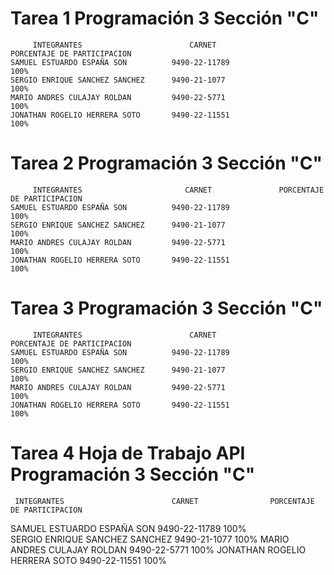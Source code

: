 # Tarea 1   Programación 3    Sección "C"
         INTEGRANTES                        CARNET                PORCENTAJE DE PARTICIPACION
    SAMUEL ESTUARDO ESPAÑA SON          9490-22-11789                      100%      
    SERGIO ENRIQUE SANCHEZ SANCHEZ      9490-21-1077                       100%
    MARIO ANDRES CULAJAY ROLDAN         9490-22-5771                       100%
    JONATHAN ROGELIO HERRERA SOTO       9490-22-11551                      100%
# Tarea 2   Programación 3    Sección "C"
         INTEGRANTES                       CARNET               PORCENTAJE DE PARTICIPACION
    SAMUEL ESTUARDO ESPAÑA SON          9490-22-11789                      100%      
    SERGIO ENRIQUE SANCHEZ SANCHEZ      9490-21-1077                       100%
    MARIO ANDRES CULAJAY ROLDAN         9490-22-5771                       100%
    JONATHAN ROGELIO HERRERA SOTO       9490-22-11551                      100%
    
# Tarea 3   Programación 3    Sección "C"
         INTEGRANTES                        CARNET                PORCENTAJE DE PARTICIPACION
    SAMUEL ESTUARDO ESPAÑA SON          9490-22-11789                      100%      
    SERGIO ENRIQUE SANCHEZ SANCHEZ      9490-21-1077                       100%
    MARIO ANDRES CULAJAY ROLDAN         9490-22-5771                       100%
    JONATHAN ROGELIO HERRERA SOTO       9490-22-11551                      100%

# Tarea 4 Hoja de Trabajo API  Programación 3    Sección "C"
     INTEGRANTES                        CARNET                PORCENTAJE DE PARTICIPACION
SAMUEL ESTUARDO ESPAÑA SON          9490-22-11789                      100%      
SERGIO ENRIQUE SANCHEZ SANCHEZ      9490-21-1077                       100%
MARIO ANDRES CULAJAY ROLDAN         9490-22-5771                       100%
JONATHAN ROGELIO HERRERA SOTO       9490-22-11551                      100%
